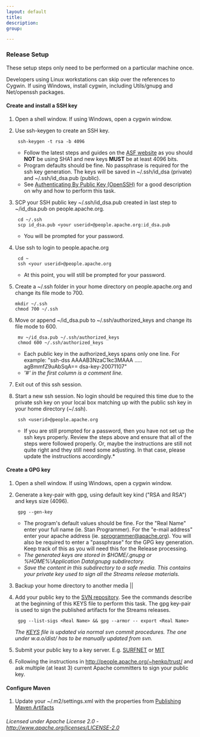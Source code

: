 ```yaml
---
layout: default
title:
description:
group:

---
```


### Release Setup

These setup steps only need to be performed on a particular machine once.

Developers using Linux workstations can skip over the references to Cygwin. If using Windows, install cygwin, including Utils/gnupg and Net/openssh packages.

#### Create and install a SSH key

1. Open a shell window. If using Windows, open a cygwin window.
2. Use ssh-keygen to create an SSH key.

        ssh-keygen -t rsa -b 4096

    - Follow the latest steps and guides on the [ASF website](http://www.apache.org/dev/openpgp.html#generate-key) as you should **NOT** be using SHA1 and new keys **MUST** be at least 4096 bits.
    - Program defaults should be fine. No passphrase is required for the ssh key generation. The keys will be saved in ~/.ssh/id_dsa (private) and ~/.ssh/id_dsa.pub (public).
    - See [Authenticating By Public Key (OpenSSH)](http://www.networknewz.com/networknewz-10-20030707AuthenticatingbyPublicKeyOpenSSH.html) for a good description on why and how to perform this task.
3. SCP your SSH public key ~/.ssh/id_dsa.pub created in last step to ~/id_dsa.pub on people.apache.org.  

        cd ~/.ssh  
        scp id_dsa.pub <your userid>@people.apache.org:id_dsa.pub  

    - You will be prompted for your password.
4. Use ssh to login to people.apache.org

        cd ~    
        ssh <your userid>@people.apache.org  

    - At this point, you will still be prompted for your password.
5.  Create a ~/.ssh folder in your home directory on people.apache.org and change its file mode to 700.

        mkdir ~/.ssh  
        chmod 700 ~/.ssh  

6. Move or append ~/id_dsa.pub to ~/.ssh/authorized_keys and change its file mode to 600.

        mv ~/id_dsa.pub ~/.ssh/authorized_keys
        chmod 600 ~/.ssh/authorized_keys

    - Each public key in the authorized_keys spans only one line.  For example: "ssh-dss AAAAB3NzaC1kc3MAAA ..... agBmmfZ9uAbSqA== dsa-key-20071107"
    - *'#' in the first column is a comment line.*

7. Exit out of this ssh session.

8. Start a new ssh session. No login should be required this time due to the private ssh key on your local box matching up with the public ssh key in your home directory (~/.ssh).

        ssh <userid>@people.apache.org

    - If you are still prompted for a password, then you have not set up the ssh keys properly. Review the steps above and ensure that all of the steps were followed properly. Or, maybe the instructions are still not quite right and they still need some adjusting. In that case, please update the instructions accordingly.*

#### Create a GPG key

1. Open a shell window. If using Windows, open a cygwin window.
2. Generate a key-pair with gpg, using default key kind ("RSA and RSA") and keys size (4096).

        gpg --gen-key

    - The program's default values should be fine. For the "Real Name" enter your full name (ie. Stan Programmer). For the "e-mail address" enter your apache address (ie. sprogrammer@apache.org). You will also be required to enter a "passphrase" for the GPG key generation. Keep track of this as you will need this for the Release processing.
    - *The generated keys are stored in $HOME/.gnupg or %HOME%\Application Data\gnupg subdirectory.*
    - *Save the content in this subdirectory to a safe media. This contains your private key used to sign all the Streams release materials.*

3. Backup your home directory to another media ||
4. Add your public key to the [SVN repository](https://svn.apache.org/repos/asf/incubator/streams/KEYS). See the commands describe at the beginning of this KEYS file to perform this task. The gpg key-pair is used to sign the published artifacts for the Streams releases.

        gpg --list-sigs <Real Name> && gpg --armor -- export <Real Name>

    *The [KEYS](https://svn.apache.org/repos/asf/incubator/streams/KEYS) file is updated via normal svn commit procedures. The one under w.a.o/dist/ has to be manually updated from svn.*

5. Submit your public key to a key server. E.g. [SURFNET](http://pgp.surfnet.nl:11371/) or [MIT](http://pgp.mit.edu/)

6. Following the instructions in http://people.apache.org/~henkp/trust/ and ask multiple (at least 3) current Apache committers to sign your public key.

#### Configure Maven

1. Update your ~/.m2/settings.xml with the properties from [Publishing Maven Artifacts](http://www.apache.org/dev/publishing-maven-artifacts.html#dev-env)

###### Licensed under Apache License 2.0 - http://www.apache.org/licenses/LICENSE-2.0
